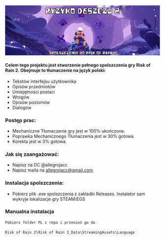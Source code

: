 ![Logo](https://github.com/allegrojacc/Risk-of-Rain-2-PL/blob/main/image.png?raw=true)

#### Celem tego projektu jest stworzenie pełnego spolszczenia gry Risk of Rain 2. Obejmuje to tłumaczenie na język polski:

- Tekstów interfejsu użytkownika
- Opisów przedmiotów
- Umiejętności postaci
- Wrogów
- Opisów poziomów
- Dialogów

### Postęp prac:

- Mechaniczne Tłumaczenie gry jest w 100% ukończone.
- Poprawka Mechanicznego Tłumaczenia jest w 30% gotowa.
- Korekta jest w 3% gotowa.

### Jak się zaangażować:

- Napisz na DC @allegrojacc
- Napisz maila na allegrojacc@gmail.com

### Instalacja spolszczenia:

- Pobierz plik .exe spolszczenia z zakladki Releases. Instalator sam wykryje lokalizacje gry STEAM/EGS

### Manualna instalacja

```
Pobierz folder PL z repo i przenieś go do

Risk of Rain 2\Risk of Rain 2_Data\StreamingAssets\Language
```
